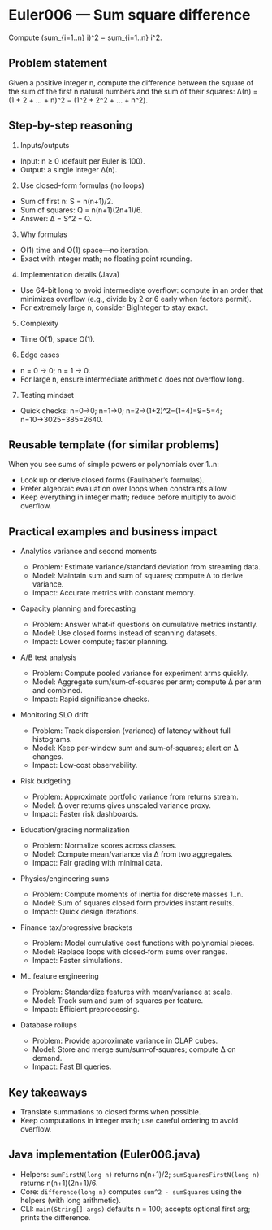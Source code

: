 # Euler006 — Sum square difference

Compute (sum_{i=1..n} i)^2 − sum_{i=1..n} i^2.

## Problem statement

Given a positive integer n, compute the difference between the square of the sum of the first n natural numbers and the sum of their squares:
Δ(n) = (1 + 2 + … + n)^2 − (1^2 + 2^2 + … + n^2).

## Step-by-step reasoning

1) Inputs/outputs
- Input: n ≥ 0 (default per Euler is 100).
- Output: a single integer Δ(n).

2) Use closed-form formulas (no loops)
- Sum of first n: S = n(n+1)/2.
- Sum of squares: Q = n(n+1)(2n+1)/6.
- Answer: Δ = S^2 − Q.

3) Why formulas
- O(1) time and O(1) space—no iteration.
- Exact with integer math; no floating point rounding.

4) Implementation details (Java)
- Use 64-bit long to avoid intermediate overflow: compute in an order that minimizes overflow (e.g., divide by 2 or 6 early when factors permit).
- For extremely large n, consider BigInteger to stay exact.

5) Complexity
- Time O(1), space O(1).

6) Edge cases
- n = 0 → 0; n = 1 → 0.
- For large n, ensure intermediate arithmetic does not overflow long.

7) Testing mindset
- Quick checks: n=0→0; n=1→0; n=2→(1+2)^2−(1+4)=9−5=4; n=10→3025−385=2640.

## Reusable template (for similar problems)

When you see sums of simple powers or polynomials over 1..n:
- Look up or derive closed forms (Faulhaber’s formulas).
- Prefer algebraic evaluation over loops when constraints allow.
- Keep everything in integer math; reduce before multiply to avoid overflow.

## Practical examples and business impact

- Analytics variance and second moments
  - Problem: Estimate variance/standard deviation from streaming data.
  - Model: Maintain sum and sum of squares; compute Δ to derive variance.
  - Impact: Accurate metrics with constant memory.

- Capacity planning and forecasting
  - Problem: Answer what‑if questions on cumulative metrics instantly.
  - Model: Use closed forms instead of scanning datasets.
  - Impact: Lower compute; faster planning.

- A/B test analysis
  - Problem: Compute pooled variance for experiment arms quickly.
  - Model: Aggregate sum/sum‑of‑squares per arm; compute Δ per arm and combined.
  - Impact: Rapid significance checks.

- Monitoring SLO drift
  - Problem: Track dispersion (variance) of latency without full histograms.
  - Model: Keep per‑window sum and sum‑of‑squares; alert on Δ changes.
  - Impact: Low‑cost observability.

- Risk budgeting
  - Problem: Approximate portfolio variance from returns stream.
  - Model: Δ over returns gives unscaled variance proxy.
  - Impact: Faster risk dashboards.

- Education/grading normalization
  - Problem: Normalize scores across classes.
  - Model: Compute mean/variance via Δ from two aggregates.
  - Impact: Fair grading with minimal data.

- Physics/engineering sums
  - Problem: Compute moments of inertia for discrete masses 1..n.
  - Model: Sum of squares closed form provides instant results.
  - Impact: Quick design iterations.

- Finance tax/progressive brackets
  - Problem: Model cumulative cost functions with polynomial pieces.
  - Model: Replace loops with closed‑form sums over ranges.
  - Impact: Faster simulations.

- ML feature engineering
  - Problem: Standardize features with mean/variance at scale.
  - Model: Track sum and sum‑of‑squares per feature.
  - Impact: Efficient preprocessing.

- Database rollups
  - Problem: Provide approximate variance in OLAP cubes.
  - Model: Store and merge sum/sum‑of‑squares; compute Δ on demand.
  - Impact: Fast BI queries.

## Key takeaways

- Translate summations to closed forms when possible.
- Keep computations in integer math; use careful ordering to avoid overflow.

## Java implementation (Euler006.java)

- Helpers: `sumFirstN(long n)` returns n(n+1)/2; `sumSquaresFirstN(long n)` returns n(n+1)(2n+1)/6.
- Core: `difference(long n)` computes `sum^2 - sumSquares` using the helpers (with long arithmetic).
- CLI: `main(String[] args)` defaults n = 100; accepts optional first arg; prints the difference.
